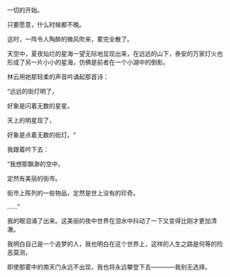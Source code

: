 一切的开始。

只要愿意，什么时候都不晚。

这时，一阵令人陶醉的微风吹来，雾完全散了。

天空中，夏夜灿烂的星海一望无际地显现出来，在远远的山下，泰安的万家灯火也形成了另一片小小的星海，仿佛是前者在一个小湖中的倒影。

林云用她那轻柔的声音吟诵起那首诗：

“远远的街灯明了，

好象是闪着无数的星星。

天上的明星现了，

好象是点着无数的街灯。“

我跟着吟下去：

“我想那飘渺的空中，

定然有美丽的街市。

街市上陈列的一些物品，定然是世上没有的珍奇。

……”

我的眼泪涌了出来。这美丽的夜中世界在泪水中抖动了一下又变得比刚才更加清澈。

我明白自己是一个追梦的人，我也明白在这个世界上，这样的人生之路是何等的险恶莫测，

即使那雾中的南天门永远不出现，我也将永远攀登下去————我别无选择。
